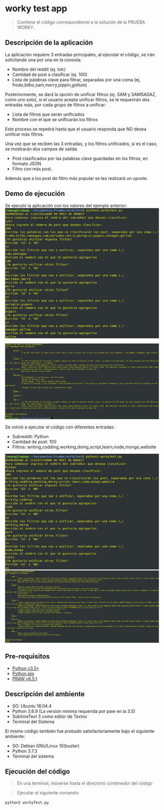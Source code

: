 # worky test app
> Contiene el código correspondiente a la solución de la PRUEBA WORKY.

## Descripción de la aplicación
La aplicación requiere 3 entradas principales, al ejecutar el código, se irán solicitando una por una en la consola:

- Nombre del reddit (ej. lotr)
- Cantidad de post a clasificar (ej. 100)
- Lista de palabras clave para filtrar, separadas por una coma (ej, frodo,bilbo,sam,merry,pippin,gollum)

Posteriormente, se dará la opción de unificar filtros (ej. SAM y SAMSAGAZ, como uno solo), si el usuario acepta unificar filtros, se le requerirán dos entradas más, por cada grupo de filtros a unificar:

- Lista de filtros que serán unificados
- Nombre con el que se unificarán los filtros

Este proceso se repetirá hasta que el usuario responda que NO desea unificar más filtros.

Una vez que se reciben las 3 entradas, y los filtros unificados, si es el caso, se mostrarán dos campos de salida:

- Post clasificados por las palabras clave guardadas en los filtros, en formato JSON.
- Filtro con más post.

Además que a los post de filtro más popular se les realizará un upvote.

## Demo de ejecución

Se ejecutó la aplicación con los valores del ejemplo anterior:
![Entrada de datos](/images/input_lotr.png)

![Salida al ejecutar](/images/output_lotr.png)

Se volvió a ejecutar el código con diferentes entradas:
- Subreddit: Python
- Cantidad de post: 100
- Filtros: writing,codding,working,doing,script,learn,node,mongo,website

![Entrada de datos](/images/input_python.png)
![Salida al ejecutar](/images/output_python.png)

## Pre-requisitos
* [Python v3.5+](https://www.python.org/downloads/)
* [Python pip](https://pip.pypa.io/en/stable/installing/)
* [PRAW v6.5.1](https://praw.readthedocs.io/en/latest/getting_started/installation.html)

## Descripción del ambiente

- SO: Ubuntu 18.04.4 
- Python 3.6.9 (La versión mínima requerida por paw en la 3.5)
- SublimeText 3 como editor de Textos
- Terminal del Sistema

El mismo código también fue probado satisfactoriamente bajo el siguiente ambiente:
- SO: Debian GNU/Linux 10(buster)
- Python 3.7.3
- Terminal del sistema

## Ejecución del código

> En una terminal, moverse hasta el directorio contenedor del código

> Ejecutar el siguiente comando:

```python3 workyTest.py```



